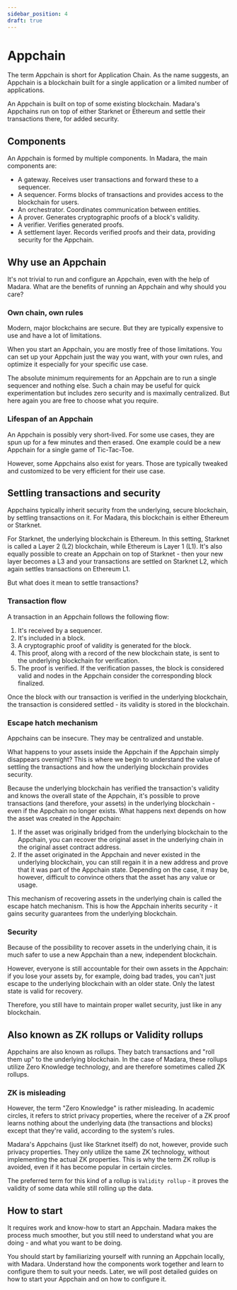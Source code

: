 ```yaml
---
sidebar_position: 4
draft: true
---
```


# Appchain

The term Appchain is short for Application Chain. As the name suggests, an Appchain is a blockchain built for a single application or a limited number of applications.

An Appchain is built on top of some existing blockchain. Madara's Appchains run on top of either Starknet or Ethereum and settle their transactions there, for added security.

## Components

An Appchain is formed by multiple components. In Madara, the main components are:
- A gateway. Receives user transactions and forward these to a sequencer.
- A sequencer. Forms blocks of transactions and provides access to the blockchain for users.
- An orchestrator. Coordinates communication between entities.
- A prover. Generates cryptographic proofs of a block's validity.
- A verifier. Verifies generated proofs.
- A settlement layer. Records verified proofs and their data, providing security for the Appchain.

## Why use an Appchain

It's not trivial to run and configure an Appchain, even with the help of Madara. What are the benefits of running an Appchain and why should you care?

### Own chain, own rules

Modern, major blockchains are secure. But they are typically expensive to use and have a lot of limitations.

When you start an Appchain, you are mostly free of those limitations. You can set up your Appchain just the way you want, with your own rules, and optimize it especially for your specific use case.

The absolute minimum requirements for an Appchain are to run a single sequencer and nothing else. Such a chain may be useful for quick experimentation but includes zero security and is maximally centralized. But here again you are free to choose what you require.

### Lifespan of an Appchain

An Appchain is possibly very short-lived. For some use cases, they are spun up for a few minutes and then erased. One example could be a new Appchain for a single game of Tic-Tac-Toe.

However, some Appchains also exist for years. Those are typically tweaked and customized to be very efficient for their use case.

## Settling transactions and security

Appchains typically inherit security from the underlying, secure blockchain, by settling transactions on it. For Madara, this blockchain is either Ethereum or Starknet.

For Starknet, the underlying blockchain is Ethereum. In this setting, Starknet is called a Layer 2 (L2) blockchain, while Ethereum is Layer 1 (L1). It's also equally possible to create an Appchain on top of Starknet - then your new layer becomes a L3 and your transactions are settled on Starknet L2, which again settles transactions on Ethereum L1.

But what does it mean to settle transactions?

### Transaction flow

A transaction in an Appchain follows the following flow:
1. It's received by a sequencer.
1. It's included in a block.
1. A cryptographic proof of validity is generated for the block.
1. This proof, along with a record of the new blockchain state, is sent to the underlying blockchain for verification.
1. The proof is verified. If the verification passes, the block is considered valid and nodes in the Appchain consider the corresponding block finalized.

Once the block with our transaction is verified in the underlying blockchain, the transaction is considered settled - its validity is stored in the blockchain.

### Escape hatch mechanism

Appchains can be insecure. They may be centralized and unstable.

What happens to your assets inside the Appchain if the Appchain simply disappears overnight? This is where we begin to understand the value of settling the transactions and how the underlying blockchain provides security.

Because the underlying blockchain has verified the transaction's validity and knows the overall state of the Appchain, it's possible to prove transactions (and therefore, your assets) in the underlying blockchain - even if the Appchain no longer exists. What happens next depends on how the asset was created in the Appchain:

1. If the asset was originally bridged from the underlying blockchain to the Appchain, you can recover the original asset in the underlying chain in the original asset contract address.
1. If the asset originated in the Appchain and never existed in the underlying blockchain, you can still regain it in a new address and prove that it was part of the Appchain state. Depending on the case, it may be, however, difficult to convince others that the asset has any value or usage.

This mechanism of recovering assets in the underlying chain is called the escape hatch mechanism. This is how the Appchain inherits security - it gains security guarantees from the underlying blockchain.

### Security

Because of the possibility to recover assets in the underlying chain, it is much safer to use a new Appchain than a new, independent blockchain. 

However, everyone is still accountable for their own assets in the Appchain: if you lose your assets by, for example, doing bad trades, you can't just escape to the underlying blockchain with an older state. Only the latest state is valid for recovery.

Therefore, you still have to maintain proper wallet security, just like in any blockchain.

## Also known as ZK rollups or Validity rollups

Appchains are also known as rollups. They batch transactions and "roll them up" to the underlying blockchain. In the case of Madara, these rollups utilize Zero Knowledge technology, and are therefore sometimes called ZK rollups.

### ZK is misleading

However, the term "Zero Knowledge" is rather misleading. In academic circles, it refers to strict privacy properties, where the receiver of a ZK proof learns nothing about the underlying data (the transactions and blocks) except that they're valid, according to the system's rules.

Madara's Appchains (just like Starknet itself) do not, however, provide such privacy properties. They only utilize the same ZK technology, without implementing the actual ZK properties. This is why the term ZK rollup is avoided, even if it has become popular in certain circles.

The preferred term for this kind of a rollup is `Validity rollup` - it proves the validity of some data while still rolling up the data.

## How to start

It requires work and know-how to start an Appchain. Madara makes the process much smoother, but you still need to understand what you are doing - and what you want to be doing.

You should start by familiarizing yourself with running an Appchain locally, with Madara. Understand how the components work together and learn to configure them to suit your needs. Later, we will post detailed guides on how to start your Appchain and on how to configure it.